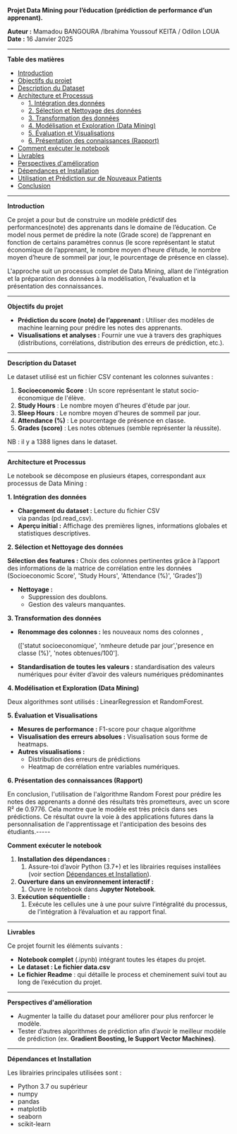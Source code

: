 ﻿**Projet Data Mining pour l’éducation (prédiction de performance d’un apprenant).** 

**Auteur :** Mamadou BANGOURA /Ibrahima Youssouf KEITA   / Odilon LOUA
**Date :** 16 Janvier 2025

-----
**Table des matières**

- [Introduction](https://github.com/bouramah/projet_data_mining_sante?tab=readme-ov-file#introduction)
- [Objectifs du projet](https://github.com/bouramah/projet_data_mining_sante?tab=readme-ov-file#objectifs-du-projet)
- [Description du Dataset](https://github.com/bouramah/projet_data_mining_sante?tab=readme-ov-file#description-du-dataset)
- [Architecture et Processus](https://github.com/bouramah/projet_data_mining_sante?tab=readme-ov-file#architecture-et-processus)
  - [1. Intégration des données](https://github.com/bouramah/projet_data_mining_sante?tab=readme-ov-file#1-int%C3%A9gration-des-donn%C3%A9es)
  - [2. Sélection et Nettoyage des données](https://github.com/bouramah/projet_data_mining_sante?tab=readme-ov-file#2-s%C3%A9lection-et-nettoyage-des-donn%C3%A9es)
  - [3. Transformation des données](https://github.com/bouramah/projet_data_mining_sante?tab=readme-ov-file#3-transformation-des-donn%C3%A9es)
  - [4. Modélisation et Exploration (Data Mining)](https://github.com/bouramah/projet_data_mining_sante?tab=readme-ov-file#4-mod%C3%A9lisation-et-exploration-data-mining)
  - [5. Évaluation et Visualisations](https://github.com/bouramah/projet_data_mining_sante?tab=readme-ov-file#5-%C3%A9valuation-et-visualisations)
  - [6. Présentation des connaissances (Rapport)](https://github.com/bouramah/projet_data_mining_sante?tab=readme-ov-file#6-pr%C3%A9sentation-des-connaissances-rapport)
- [Comment exécuter le notebook](https://github.com/bouramah/projet_data_mining_sante?tab=readme-ov-file#comment-ex%C3%A9cuter-le-notebook)
- [Livrables](https://github.com/bouramah/projet_data_mining_sante?tab=readme-ov-file#livrables)
- [Perspectives d'amélioration](https://github.com/bouramah/projet_data_mining_sante?tab=readme-ov-file#perspectives-dam%C3%A9lioration)
- [Dépendances et Installation](https://github.com/bouramah/projet_data_mining_sante?tab=readme-ov-file#d%C3%A9pendances-et-installation)
- [Utilisation et Prédiction sur de Nouveaux Patients](https://github.com/bouramah/projet_data_mining_sante?tab=readme-ov-file#utilisation-et-pr%C3%A9diction-sur-de-nouveaux-patients)
- [Conclusion](https://github.com/bouramah/projet_data_mining_sante?tab=readme-ov-file#conclusion)
-----
**Introduction**

Ce projet a pour but de construire un modèle prédictif des performances(note) des apprenants dans le domaine de l’éducation. Ce model nous permet de prédire la note (Grade score) de l’apprenant en fonction de certains paramètres connus (le score représentant le statut économique de l’apprenant, le nombre moyen d’heure d’étude, le nombre moyen d’heure de sommeil par jour, le pourcentage de présence en classe).

L'approche suit un processus complet de Data Mining, allant de l'intégration et la préparation des données à la modélisation, l'évaluation et la présentation des connaissances.

-----
**Objectifs du projet**

- **Prédiction du score (note) de l’apprenant :** Utiliser des modèles de machine learning pour prédire les notes des apprenants.
- **Visualisations et analyses :** Fournir une vue à travers des graphiques (distributions, corrélations, distribution des erreurs de prédiction, etc.).
-----
**Description du Dataset**

Le dataset utilisé est un fichier CSV contenant les colonnes suivantes :

1. **Socioeconomic Score** : Un score représentant le statut socio-économique de l'élève.
1. **Study Hours** : Le nombre moyen d'heures d'étude par jour.
1. **Sleep Hours** : Le nombre moyen d'heures de sommeil par jour.
1. **Attendance (%)** : Le pourcentage de présence en classe.
1. **Grades (score)** : Les notes obtenues (semble représenter la réussite).

NB : il y a 1388 lignes dans le dataset.

- -----
**Architecture et Processus**

Le notebook se décompose en plusieurs étapes, correspondant aux processus de Data Mining :

**1. Intégration des données**

- **Chargement du dataset :** Lecture du fichier CSV via pandas (pd.read\_csv).
- **Aperçu initial :** Affichage des premières lignes, informations globales et statistiques descriptives.

**2. Sélection et Nettoyage des données**

**Sélection des features :** Choix des colonnes pertinentes grâce à l’apport des informations de la matrice de corrélation entre les données (Socioeconomic Score', 'Study Hours', 'Attendance (%)', 'Grades'])

- **Nettoyage :**
  - Suppression des doublons. 
  - Gestion des valeurs manquantes.

**3. Transformation des données**

- **Renommage des colonnes :**  les nouveaux noms des colonnes ,

  (['statut socioeconomique', 'nmheure detude par jour','presence en classe (%)', 'notes obtenues/100'].

- **Standardisation de toutes les valeurs :** standardisation des valeurs numériques pour éviter d’avoir des valeurs numériques prédominantes

**4. Modélisation et Exploration (Data Mining)**

Deux algorithmes sont utilisés : LinearRegression et RandomForest.

**5. Évaluation et Visualisations**

- **Mesures de performance :** F1-score pour chaque algorithme
- **Visualisation des erreurs absolues :** Visualisation sous forme de heatmaps.
- **Autres visualisations :**
  - Distribution des erreurs de prédictions
  - Heatmap de corrélation entre variables numériques.

**6. Présentation des connaissances (Rapport)**

En conclusion, l'utilisation de l'algorithme Random Forest pour prédire les notes des apprenants a donné des résultats très prometteurs, avec un score R² de 0.9776. Cela montre que le modèle est très précis dans ses prédictions. Ce résultat ouvre la voie à des applications futures dans la personnalisation de l'apprentissage et l'anticipation des besoins des étudiants.-----

**Comment exécuter le notebook**

1. **Installation des dépendances :**
   1. Assure-toi d’avoir Python (3.7+) et les librairies requises installées (voir section [Dépendances et Installation](https://github.com/bouramah/projet_data_mining_sante?tab=readme-ov-file#d%C3%A9pendances-et-installation)).
1. **Ouverture dans un environnement interactif :**
   1. Ouvre le notebook dans **Jupyter Notebook**.
1. **Exécution séquentielle :**
   1. Exécute les cellules une à une pour suivre l’intégralité du processus, de l’intégration à l’évaluation et au rapport final.
-----
**Livrables**

Ce projet fournit les éléments suivants :

- **Notebook complet** (.ipynb) intégrant toutes les étapes du projet.
- **Le dataset : Le fichier data.csv** 
- **Le fichier Readme** : qui détaille le process et cheminement suivi tout au long de l’exécution du projet.
-----
**Perspectives d'amélioration**

- Augmenter la taille du dataset pour améliorer pour plus renforcer le modèle.
- Tester d’autres algorithmes de prédiction afin d’avoir le meilleur modèle de prédiction (ex. **Gradient Boosting, le Support Vector Machines)**.
-----
**Dépendances et Installation**

Les librairies principales utilisées sont :

- Python 3.7 ou supérieur
- numpy
- pandas
- matplotlib
- seaborn
- scikit-learn
